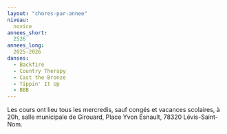 ```yaml
---
layout: "chores-par-annee"
niveau:
  novice
annees_short:
  2526
annees_long:
  2025-2026
danses:
  - Backfire
  - Country Therapy
  - Cast the Bronze
  - Tippin' It Up
  - BBB
---
```


Les cours ont lieu tous les mercredis, sauf congés et vacances scolaires, à 20h, salle
municipale de Girouard, Place Yvon Esnault, 78320 Lévis-Saint-Nom.
